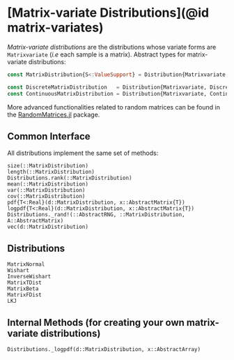 # [Matrix-variate Distributions](@id matrix-variates)

*Matrix-variate distributions* are the distributions whose variate forms are `Matrixvariate` (*i.e* each sample is a matrix). Abstract types for matrix-variate distributions:

```julia
const MatrixDistribution{S<:ValueSupport} = Distribution{Matrixvariate,S}

const DiscreteMatrixDistribution   = Distribution{Matrixvariate, Discrete}
const ContinuousMatrixDistribution = Distribution{Matrixvariate, Continuous}
```

More advanced functionalities related to random matrices can be found in the
[RandomMatrices.jl](https://github.com/JuliaMath/RandomMatrices.jl) package.

## Common Interface

All distributions implement the same set of methods:

```@docs
size(::MatrixDistribution)
length(::MatrixDistribution)
Distributions.rank(::MatrixDistribution)
mean(::MatrixDistribution)
var(::MatrixDistribution)
cov(::MatrixDistribution)
pdf{T<:Real}(d::MatrixDistribution, x::AbstractMatrix{T})
logpdf{T<:Real}(d::MatrixDistribution, x::AbstractMatrix{T})
Distributions._rand!(::AbstractRNG, ::MatrixDistribution, A::AbstractMatrix)
vec(d::MatrixDistribution)
```

## Distributions

```@docs
MatrixNormal
Wishart
InverseWishart
MatrixTDist
MatrixBeta
MatrixFDist
LKJ
```

## Internal Methods (for creating your own matrix-variate distributions)

```@docs
Distributions._logpdf(d::MatrixDistribution, x::AbstractArray)
```
